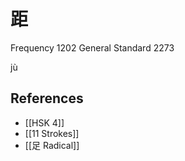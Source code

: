 # 距
Frequency 1202
General Standard 2273

jù


## References
- [[HSK 4]]
- [[11 Strokes]]
- [[足 Radical]]